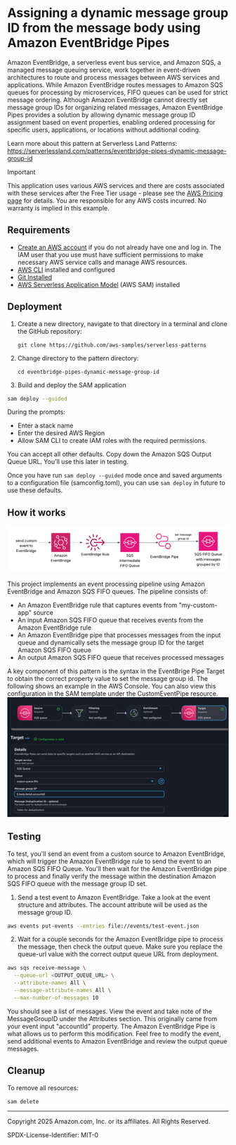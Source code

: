 # Assigning a dynamic message group ID from the message body using Amazon EventBridge Pipes

Amazon EventBridge, a serverless event bus service, and Amazon SQS, a managed message queuing service, work together in event-driven architectures to route and process messages between AWS services and applications. While Amazon EventBridge routes messages to Amazon SQS queues for processing by microservices, FIFO queues can be used for strict message ordering. Although Amazon EventBridge cannot directly set message group IDs for organizing related messages, Amazon EventBridge Pipes provides a solution by allowing dynamic message group ID assignment based on event properties, enabling ordered processing for specific users, applications, or locations without additional coding.

Learn more about this pattern at Serverless Land Patterns: https://serverlessland.com/patterns/eventbridge-pipes-dynamic-message-group-id

> [!Important]
> This application uses various AWS services and there are costs associated with these services after the Free Tier usage - please see the [AWS Pricing page](https://aws.amazon.com/pricing/) for details. You are responsible for any AWS costs incurred. No warranty is implied in this example.

## Requirements
* [Create an AWS account](https://portal.aws.amazon.com/gp/aws/developer/registration/index.html) if you do not already have one and log in. The IAM user that you use must have sufficient permissions to make necessary AWS service calls and manage AWS resources.
* [AWS CLI](https://docs.aws.amazon.com/cli/latest/userguide/install-cliv2.html) installed and configured
* [Git Installed](https://git-scm.com/book/en/v2/Getting-Started-Installing-Git)
* [AWS Serverless Application Model](https://docs.aws.amazon.com/serverless-application-model/latest/developerguide/serverless-sam-cli-install.html) (AWS SAM) installed


## Deployment

1. Create a new directory, navigate to that directory in a terminal and clone the GitHub repository:
    ``` 
    git clone https://github.com/aws-samples/serverless-patterns
    ```
2. Change directory to the pattern directory:
    ```
    cd eventbridge-pipes-dynamic-message-group-id
    ```

3. Build and deploy the SAM application
```bash
sam deploy --guided
```

During the prompts:
* Enter a stack name
* Enter the desired AWS Region
* Allow SAM CLI to create IAM roles with the required permissions.

You can accept all other defaults.  Copy down the Amazon SQS Output Queue URL.  You'll use this later in testing.  

Once you have run `sam deploy --guided` mode once and saved arguments to a configuration file (samconfig.toml), you can use `sam deploy` in future to use these defaults.

## How it works
![AWS Architecture Amazon EventBridge rule to Amazon SQS FIFO Queue to Amazon EventBridge Pipe to Amazon SQS FIFO Queue with message group ID set](assets/architecture.png)

This project implements an event processing pipeline using Amazon EventBridge and Amazon SQS FIFO queues. The pipeline consists of:

- An Amazon EventBridge rule that captures events from "my-custom-app" source
- An input Amazon SQS FIFO queue that receives events from the Amazon EventBridge rule
- An Amazon EventBridge pipe that processes messages from the input queue and dynamically sets the message group ID for the target Amazon SQS FIFO queue
- An output Amazon SQS FIFO queue that receives processed messages

A key component of this pattern is the syntax in the EventBrige Pipe Target to obtain the correct property value to set the message group id.  The following shows an example in the AWS Console.  You can also view this configuration in the SAM template under the CustomEventPipe resource.
![Amazon EventBridge Pipe Target Configuration](assets/pipeTargetConfiguration.png)

## Testing

To test, you'll send an event from a custom source to Amazon EventBridge, which will trigger the Amazon EventBridge rule to send the event to an Amazon SQS FIFO Queue.  You'll then wait for the Amazon EventBridge pipe to process and finally verify the message within the destination Amazon SQS FIFO queue with the message group ID set.  

1. Send a test event to Amazon EventBridge.  Take a look at the event structure and attributes.  The account attribute will be used as the message group ID.  
```bash
aws events put-events --entries file://events/test-event.json
```

2. Wait for a couple seconds for the Amazon EventBridge pipe to process the message, then check the output queue.  Make sure you replace the queue-url value with the correct output queue URL from deployment. 
```bash
aws sqs receive-message \
  --queue-url <OUTPUT_QUEUE_URL> \
  --attribute-names All \
  --message-attribute-names All \
  --max-number-of-messages 10
```

You should see a list of messages.  View the event and take note of the MessageGroupID under the Attributes section.  This originally came from your event input "accountId" property.  The Amazon EventBridge Pipe is what allows us to perform this modification.  Feel free to modify the event, send additional events to Amazon EventBridge and review the output queue messages.    

## Cleanup

To remove all resources:

```bash
sam delete
```

----
Copyright 2025 Amazon.com, Inc. or its affiliates. All Rights Reserved.

SPDX-License-Identifier: MIT-0